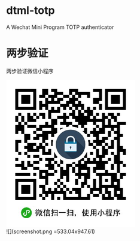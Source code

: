 # dtml-totp
A Wechat Mini Program TOTP authenticator

# 两步验证
两步验证微信小程序


![](qrcode.jpg)
</br>
![](screenshot.png =533.04x947.61)